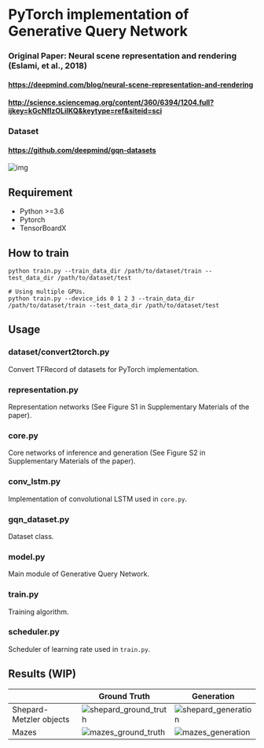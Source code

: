 # PyTorch implementation of Generative Query Network
### Original Paper: Neural scene representation and rendering (Eslami, et al., 2018)
#### https://deepmind.com/blog/neural-scene-representation-and-rendering
#### http://science.sciencemag.org/content/360/6394/1204.full?ijkey=kGcNflzOLiIKQ&keytype=ref&siteid=sci

### Dataset
#### https://github.com/deepmind/gqn-datasets
![img](https://storage.googleapis.com/deepmind-live-cms/images/model.width-1100.png)

## Requirement
- Python >=3.6
- Pytorch
- TensorBoardX

## How to train
```
python train.py --train_data_dir /path/to/dataset/train --test_data_dir /path/to/dataset/test

# Using multiple GPUs.
python train.py --device_ids 0 1 2 3 --train_data_dir /path/to/dataset/train --test_data_dir /path/to/dataset/test
```

## Usage
### dataset/convert2torch.py
Convert TFRecord of datasets for PyTorch implementation.

### representation.py
Representation networks (See Figure S1 in Supplementary Materials of the paper).

### core.py
Core networks of inference and generation (See Figure S2 in Supplementary Materials of the paper).

### conv_lstm.py
Implementation of convolutional LSTM used in `core.py`.

### gqn_dataset.py
Dataset class.

### model.py
Main module of Generative Query Network.

### train.py
Training algorithm.

### scheduler.py
Scheduler of learning rate used in `train.py`.

## Results (WIP)
||Ground Truth|Generation|
|---|---|---|
|Shepard-Metzler objects|![shepard_ground_truth](https://user-images.githubusercontent.com/24241353/49865725-100aa180-fe49-11e8-9ae4-cd9ed54a6bc2.png)|![shepard_generation](https://user-images.githubusercontent.com/24241353/49865970-bb1b5b00-fe49-11e8-9ce3-264476022045.png)|
|Mazes|![mazes_ground_truth](https://user-images.githubusercontent.com/24241353/49866239-8d82e180-fe4a-11e8-8f1d-038c922686a0.png)|![mazes_generation](https://user-images.githubusercontent.com/24241353/49866241-8eb40e80-fe4a-11e8-92c2-11de1bb0407d.png)|

